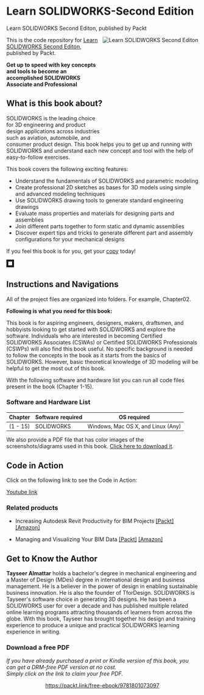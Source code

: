


# Learn SOLIDWORKS-Second Edition
Learn SOLIDWORKS Second Editon, published by Packt

<a href="https://www.packtpub.com/product/learn-solidworks-2022/9781801073097"><img src="https://static.packt-cdn.com/products/9781801073097/cover/smaller" alt="Learn SOLIDWORKS Second Editon" height="256px" align="right"></a>

This is the code repository for [Learn SOLIDWORKS Second Editon](https://www.packtpub.com/product/learn-solidworks-2022/9781801073097), published by Packt.

**Get up to speed with key concepts and tools to become an accomplished SOLIDWORKS Associate and Professional**

## What is this book about?
SOLIDWORKS is the leading choice for 3D engineering and product design applications across industries such as aviation, automobile, and consumer product design. This book helps you to get up and running with SOLIDWORKS and understand each new concept and tool with the help of easy-to-follow exercises.

This book covers the following exciting features:

* Understand the fundamentals of SOLIDWORKS and parametric modeling
* Create professional 2D sketches as bases for 3D models using simple and advanced modeling techniques
* Use SOLIDWORKS drawing tools to generate standard engineering drawings
* Evaluate mass properties and materials for designing parts and assemblies
* Join different parts together to form static and dynamic assemblies
* Discover expert tips and tricks to generate different part and assembly configurations for your mechanical designs

If you feel this book is for you, get your [copy](https://www.amazon.com/dp/1801073090) today!

<a href="https://www.packtpub.com/?utm_source=github&utm_medium=banner&utm_campaign=GitHubBanner"><img src="https://raw.githubusercontent.com/PacktPublishing/GitHub/master/GitHub.png" 
alt="https://www.packtpub.com/" border="5" /></a>


## Instructions and Navigations
All of the project files are organized into folders. For example, Chapter02.

**Following is what you need for this book:**

This book is for aspiring engineers, designers, makers, draftsmen, and hobbyists looking to get started with SOLIDWORKS and explore the software. Individuals who are interested in becoming Certified SOLIDWORKS Associates (CSWAs) or Certified SOLIDWORKS Professionals (CSWPs) will also find this book useful. No specific background is needed to follow the concepts in the book as it starts from the basics of SOLIDWORKS. However, basic theoretical knowledge of 3D modeling will be helpful to get the most out of this book.

With the following software and hardware list you can run all code files present in the book (Chapter 1-15).

### Software and Hardware List

| Chapter  | Software required                   | OS required                        |
| -------- | ------------------------------------| -----------------------------------|
| (1 - 15) |  SOLIDWORKS                         | Windows, Mac OS X, and Linux (Any) |



We also provide a PDF file that has color images of the screenshots/diagrams used in this book. [Click here to download it](https://static.packt-cdn.com/downloads/9781801073097_Colorimages.pdf).

## Code in Action

Click on the following link to see the Code in Action: 

[Youtube link](https://bit.ly/3IUs7eO)

### Related products <Other books you may enjoy>
* Increasing Autodesk Revit Productivity for BIM Projects  [[Packt]](https://www.packtpub.com/product/increasing-autodesk-revit-productivity-for-bim-projects/9781800566804) [[Amazon]](https://www.amazon.com/Increasing-Autodesk-Revit-Productivity-Projects/dp/1800566808)

* Managing and Visualizing Your BIM Data [[Packt]](https://www.packtpub.com/product/managing-and-visualizing-your-bim-data/9781801073981) [[Amazon]](https://www.amazon.com/Managing-Visualizing-Your-Data-visualization/dp/1801073988)

## Get to Know the Author
**Tayseer Almattar** holds a bachelor's degree in mechanical engineering and a Master of Design (MDes) degree in international design and business management. He is a believer in the power of design in enabling sustainable business innovation. He is also the founder of TforDesign.
SOLIDWORKS is Tayseer's software choice in generating 3D designs. He has been a SOLIDWORKS user for over a decade and has published multiple related online learning programs attracting thousands of learners from across the globe. With this book, Tayseer has brought together his design and training experience to produce a unique and practical SOLIDWORKS learning experience in writing.



### Download a free PDF

 <i>If you have already purchased a print or Kindle version of this book, you can get a DRM-free PDF version at no cost.<br>Simply click on the link to claim your free PDF.</i>
<p align="center"> <a href="https://packt.link/free-ebook/9781801073097">https://packt.link/free-ebook/9781801073097 </a> </p>